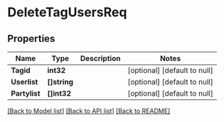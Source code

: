 # DeleteTagUsersReq

## Properties
Name | Type | Description | Notes
------------ | ------------- | ------------- | -------------
**Tagid** | **int32** |  | [optional] [default to null]
**Userlist** | **[]string** |  | [optional] [default to null]
**Partylist** | **[]int32** |  | [optional] [default to null]

[[Back to Model list]](../README.md#documentation-for-models) [[Back to API list]](../README.md#documentation-for-api-endpoints) [[Back to README]](../README.md)


